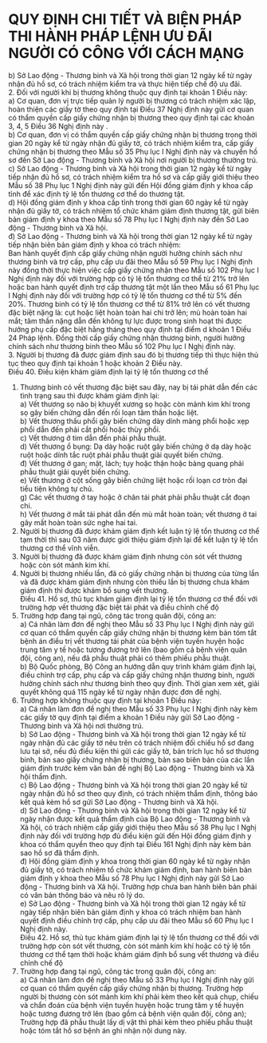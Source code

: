 # QUY ĐỊNH CHI TIẾT VÀ BIỆN PHÁP THI HÀNH PHÁP LỆNH ƯU ĐÃI NGƯỜI CÓ CÔNG VỚI CÁCH MẠNG

b) Sở Lao động - Thương binh và Xã hội trong thời gian 12 ngày kể từ ngày nhận đủ hồ sơ, có trách nhiệm kiểm tra và thực hiện tiếp chế độ ưu đãi.  
2. Đối với người khi bị thương không thuộc quy định tại khoản 1 Điều này:  
a) Cơ quan, đơn vị trực tiếp quản lý người bị thương có trách nhiệm xác lập, hoàn thiện các giấy tờ theo quy định tại Điều 37 Nghị định này gửi cơ quan có thẩm quyền cấp giấy chứng nhận bị thương theo quy định tại các khoản 3, 4, 5 Điều 36 Nghị định này .  
b) Cơ quan, đơn vị có thẩm quyền cấp giấy chứng nhận bị thương trong thời gian 20 ngày kể từ ngày nhận đủ giấy tờ, có trách nhiệm kiểm tra, cấp giấy chứng nhận bị thương theo Mẫu số 35 Phụ lục I Nghị định này và chuyển hồ sơ đến Sở Lao động - Thương binh và Xã hội nơi người bị thương thường trú.  
c) Sở Lao động - Thương binh và Xã hội trong thời gian 12 ngày kể từ ngày tiếp nhận đủ hồ sơ, có trách nhiệm kiểm tra hồ sơ và cấp giấy giới thiệu theo Mẫu số 38 Phụ lục 1 Nghị định này gửi đến Hội đồng giám định y khoa cấp tỉnh để xác định tỷ lệ tổn thương cơ thể do thương tật.  
d) Hội đồng giám định y khoa cấp tỉnh trong thời gian 60 ngày kể từ ngày nhận đủ giấy tờ, có trách nhiệm tổ chức khám giám định thương tật, gửi biên bản giám định y khoa theo Mẫu số 78 Phụ lục I Nghị định này đến Sở Lao động - Thương binh và Xã hội.  
đ) Sở Lao động - Thương binh và Xã hội trong thời gian 12 ngày kể từ ngày tiếp nhận biên bản giám định y khoa có trách nhiệm:  
Ban hành quyết định cấp giấy chứng nhận người hưởng chính sách như thương binh và trợ cấp, phụ cấp ưu đãi theo Mẫu số 59 Phụ lục I Nghị định này đồng thời thực hiện việc cấp giấy chứng nhận theo Mẫu số 102 Phụ lục I Nghị định này đối với trường hợp có tỷ lệ tổn thương cơ thể từ 21% trở lên hoặc ban hành quyết định trợ cấp thương tật một lần theo Mẫu số 61 Phụ lục I  Nghị định này đối với trường hợp có tỷ lệ tổn thương cơ thể từ 5% đến 20%. Thương binh có tỷ lệ tổn thương cơ thể từ 81% trở lên có vết thương đặc biệt nặng là: cụt hoặc liệt hoàn toàn hai chi trở lên; mù hoàn toàn hai mắt; tâm thần nặng dẫn đến không tự lực được trong sinh hoạt thì được hưởng phụ cấp đặc biệt hằng tháng theo quy định tại điểm d khoản 1 Điều 24 Pháp lệnh. Đồng thời cấp giấy chứng nhận thương binh, người hưởng chính sách như thương binh theo Mẫu số 102 Phụ lục I Nghị định này.  
3. Người bị thương đã được giám định sau đó bị thương tiếp thì thực hiện thủ tục theo quy định tại khoản 1 hoặc khoản 2 Điều này.  
Điều 40. Điều kiện khám giám định lại tỷ lệ tổn thương cơ thể  
1. Thương binh có vết thương đặc biệt sau đây, nay bị tái phát dẫn đến các tình trạng sau thì được khám giám định lại:  
a) Vết thương sọ não bị khuyết xương sọ hoặc còn mảnh kim khí trong sọ gây biến chứng dẫn đến rối loạn tâm thần hoặc liệt.  
b) Vết thương thấu phổi gây biến chứng dày dính màng phổi hoặc xẹp phổi dẫn đến phải cắt phổi hoặc thùy phổi.  
c) Vết thương ở tim dẫn đến phải phẫu thuật.  
d) Vết thương ổ bụng: Dạ dày hoặc ruột gây biến chứng ở dạ dày hoặc ruột hoặc dính tắc ruột phải phẫu thuật giải quyết biến chứng.  
đ) Vết thương ở gan; mật, lách; tụy hoặc thận hoặc bàng quang phải phẫu thuật giải quyết biến chứng.  
e) Vết thương ở cột sống gây biến chứng liệt hoặc rối loạn cơ tròn đại tiểu tiện không tự chủ.  
g) Các vết thương ở tay hoặc ở chân tái phát phải phẫu thuật cắt đoạn chi.  
h) Vết thương ở mắt tái phát dẫn đến mù mắt hoàn toàn; vết thương ở tai gây mất hoàn toàn sức nghe hai tai.  
2. Người bị thương đã được khám giám định kết luận tỷ lệ tổn thương cơ thể tạm thời thì sau 03 năm được giới thiệu giám định lại để kết luận tỷ lệ tổn thương cơ thể vĩnh viễn.  
3. Người bị thương đã được khám giám định nhưng còn sót vết thương hoặc còn sót mảnh kim khí.  
4. Người bị thương nhiều lần, đã có giấy chứng nhận bị thương của từng lần và đã được khám giám định nhưng còn thiếu lần bị thương chưa khám giám định thì được khám bổ sung vết thương.  
Điều 41. Hồ sơ, thủ tục khám giám định lại tỷ lệ tổn thương cơ thể đối với trường hợp vết thương đặc biệt tái phát và điều chỉnh chế độ  
1. Trường hợp đang tại ngũ, công tác trong quân đội, công an:  
a) Cá nhân làm đơn đề nghị theo Mẫu số 33 Phụ lục I Nghị định này gửi cơ quan có thẩm quyền cấp giấy chứng nhận bị thương kèm bản tóm tắt bệnh án điều trị vết thương tái phát của bệnh viện tuyến huyện hoặc trung tâm y tế hoặc tương đương trở lên (bao gồm cả bệnh viện quân đội, công an), nếu đã phẫu thuật phải có thêm phiếu phẫu thuật.  
b) Bộ Quốc phòng, Bộ Công an hướng dẫn quy trình khám giám định lại, điều chỉnh trợ cấp, phụ cấp và cấp giấy chứng nhận thương binh, người hưởng chính sách như thương binh theo quy định. Thời gian xem xét, giải quyết không quá 115 ngày kể từ ngày nhận được đơn đề nghị.  
2. Trường hợp không thuộc quy định tại khoản 1 Điều này:  
a) Cá nhân làm đơn đề nghị theo Mẫu số 33 Phụ lục I Nghị định này kèm các giấy tờ quy định tại điểm a khoản 1 Điều này gửi Sở Lao động - Thương binh và Xã hội nơi thường trú.  
b) Sở Lao động - Thương binh và Xã hội trong thời gian 12 ngày kể từ ngày nhận đủ các giấy tờ nêu trên có trách nhiệm đối chiếu hồ sơ đang lưu tại sở, nếu đủ điều kiện thì gửi các giấy tờ, bản trích lục hồ sơ thương binh, bản sao giấy chứng nhận bị thương, bản sao biên bản của các lần giám định trước kèm văn bản đề nghị Bộ Lao động - Thương binh và Xã hội thẩm định.  
c) Bộ Lao động - Thương binh và Xã hội trong thời gian 20 ngày kể từ ngày nhận đủ hồ sơ theo quy định, có trách nhiệm thẩm định, thông báo kết quả kèm hồ sơ gửi Sở Lao động - Thương binh và Xã hội.  
d) Sở Lao động - Thương binh và Xã hội trong thời gian 12 ngày kể từ ngày nhận được kết quả thẩm định của Bộ Lao động - Thương binh và Xã hội, có trách nhiệm cấp giấy giới thiệu theo Mẫu số 38 Phụ lục I Nghị định này đối với trường hợp đủ điều kiện gửi đến Hội đồng giám định y khoa có thẩm quyền theo quy định tại Điều 161 Nghị định này kèm bản sao hồ sơ đã thẩm định.  
đ) Hội đồng giám định y khoa trong thời gian 60 ngày kể từ ngày nhận đủ giấy tờ, có trách nhiệm tổ chức khám giám định, ban hành biên bản giám định y khoa theo Mẫu số 78 Phụ lục I Nghị định này gửi Sở Lao động - Thương binh và Xã hội. Trường hợp chưa ban hành biên bản phải có văn bản thông báo và nêu rõ lý do.  
e) Sở Lao động - Thương binh và Xã hội trong thời gian 12 ngày kể từ ngày tiếp nhận biên bản giám định y khoa có trách nhiệm ban hành quyết định điều chỉnh trợ cấp, phụ cấp ưu đãi theo Mẫu số 60 Phụ lục I Nghị định này.  
Điều 42. Hồ sơ, thủ tục khám giám định lại tỷ lệ tổn thương cơ thể đối với trường hợp còn sót vết thương, còn sót mảnh kim khí hoặc có tỷ lệ tổn thương cơ thể tạm thời hoặc khám giám định bổ sung vết thương và điều chỉnh chế độ  
1. Trường hợp đang tại ngũ, công tác trong quân đội, công an:  
a) Cá nhân làm đơn đề nghị theo Mẫu số 33 Phụ lục I Nghị định này gửi cơ quan có thẩm quyền cấp giấy chứng nhận bị thương. Trường hợp người bị thương còn sót mảnh kim khí phải kèm theo kết quả chụp, chiếu và chẩn đoán của bệnh viện tuyến huyện hoặc trung tâm y tế huyện hoặc tương đương trở lên (bao gồm cả bệnh viện quân đội, công an); Trường hợp đã phẫu thuật lấy dị vật thì phải kèm theo phiếu phẫu thuật hoặc tóm tắt hồ sơ bệnh án ghi nhận nội dung này.